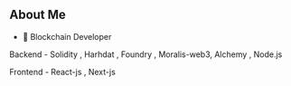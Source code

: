## About Me


- 🌱   Blockchain Developer

Backend - Solidity , Harhdat , Foundry , Moralis-web3, Alchemy , Node.js


Frontend - React-js , Next-js 




         

                        
                          
                  
















          
